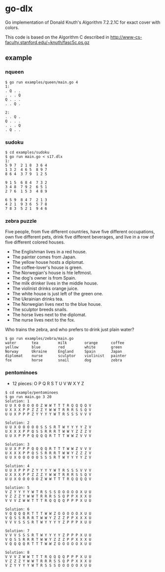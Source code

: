 # go-dlx
Go implementation of Donald Knuth's Algorithm 7.2.2.1C for exact cover with colors.

This code is based on the Algorithm C described in
http://www-cs-faculty.stanford.edu/~knuth/fasc5c.ps.gz

## example

### nqueen
````
$ go run examples/queen/main.go 4
1:
. Q . .
. . . Q
Q . . .
. . Q .

2:
. . Q .
Q . . .
. . . Q
. Q . .

````

### sudoku
````
$ cd examples/sudoku
$ go run main.go < s17.dlx
1:
5 9 7  2 1 8  3 6 4
1 3 2  4 6 5  8 9 7
8 6 4  3 7 9  1 2 5

9 1 5  6 8 4  7 3 2
3 4 8  7 9 2  6 5 1
2 7 6  1 5 3  4 8 9

6 5 9  8 4 7  2 1 3
4 2 1  9 3 6  5 7 8
7 8 3  5 2 1  9 4 6

````

### zebra puzzle
Five people, from five different countries, have five different occupations,
own five different pets, drink five different beverages, and live in a row of
five different colored houses.

- The Englishman lives in a red house.
- The painter comes from Japan.
- The yellow house hosts a diplomat.
- The coffee-lover's house is green.
- The Norwegian's house is hte leftmost.
- The dog's owner is from Spain.
- The milk drinker lives in the middle house.
- The violinist drinks orange juice.
- The white house is just left of the green one.
- The Ukrainian drinks tea.
- The Norwegian lives next to the blue house.
- The sculptor breeds snails.
- The horse lives next to the diplomat.
- The nurse lives next to the fox.

Who trains the zebra, and who prefers to drink just plain water?

````
$ go run examples/zebra/main.go
water       tea         milk        orange      coffee
yellow      blue        red         white       green
Norway      Ukraine     England     Spain       Japan
diplomat    nurse       sculptor    violinist   painter
fox         horse       snail       dog         zebra
````

### pentominoes
- 12 pieces: O P Q R S T U V W X Y Z

````
$ cd example/pentominoes
$ go run main.go 3 20
Solution: 1
U U X O O O O O Z W W T T T R Q Q Q Q V
U X X X P P Z Z Z Y W W T R R R S S Q V
U U X P P P Z Y Y Y Y W T R S S S V V V

Solution: 2
U U X O O O O O S S S R T W Y Y Y Y Z V
U X X X P P Q S S R R R T W W Y Z Z Z V
U U X P P P Q Q Q Q R T T T W W Z V V V

Solution: 3
U U X P P P Q Q Q Q R T T T W W Z V V V
U X X X P P Q S S R R R T W W Y Z Z Z V
U U X O O O O O S S S R T W Y Y Y Y Z V

Solution: 4
U U X P P P Z Y Y Y Y W T R S S S V V V
U X X X P P Z Z Z Y W W T R R R S S Q V
U U X O O O O O Z W W T T T R Q Q Q Q V

Solution: 5
V Z Y Y Y Y W T R S S S O O O O O X U U
V Z Z Z Y W W T R R R S S Q P P X X X U
V V V Z W W T T T R Q Q Q Q P P P X U U

Solution: 6
V Q Q Q Q R T T T W W Z O O O O O X U U
V Q S S R R R T W W Y Z Z Z P P X X X U
V V V S S S R T W Y Y Y Y Z P P P X U U

Solution: 7
V V V S S S R T W Y Y Y Y Z P P P X U U
V Q S S R R R T W W Y Z Z Z P P X X X U
V Q Q Q Q R T T T W W Z O O O O O X U U

Solution: 8
V V V Z W W T T T R Q Q Q Q P P P X U U
V Z Z Z Y W W T R R R S S Q P P X X X U
V Z Y Y Y Y W T R S S S O O O O O X U U
````
